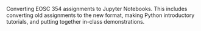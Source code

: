 Converting EOSC 354 assignments to Jupyter Notebooks.
​This includes converting old assignments to the new format, making Python introductory tutorials, and putting together in-class demonstrations.